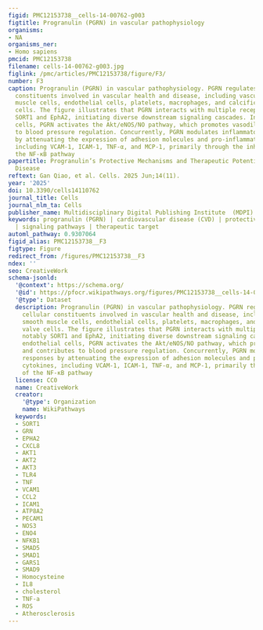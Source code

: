 ```yaml
---
figid: PMC12153738__cells-14-00762-g003
figtitle: Progranulin (PGRN) in vascular pathophysiology
organisms:
- NA
organisms_ner:
- Homo sapiens
pmcid: PMC12153738
filename: cells-14-00762-g003.jpg
figlink: /pmc/articles/PMC12153738/figure/F3/
number: F3
caption: Progranulin (PGRN) in vascular pathophysiology. PGRN regulates critical cellular
  constituents involved in vascular health and disease, including vascular smooth
  muscle cells, endothelial cells, platelets, macrophages, and calcific aortic valve
  cells. The figure illustrates that PGRN interacts with multiple receptors, notably
  SORT1 and EphA2, initiating diverse downstream signaling cascades. In endothelial
  cells, PGRN activates the Akt/eNOS/NO pathway, which promotes vasodilation and contributes
  to blood pressure regulation. Concurrently, PGRN modulates inflammatory responses
  by attenuating the expression of adhesion molecules and pro-inflammatory cytokines,
  including VCAM-1, ICAM-1, TNF-α, and MCP-1, primarily through the inhibition of
  the NF-κB pathway
papertitle: Progranulin’s Protective Mechanisms and Therapeutic Potential in Cardiovascular
  Disease
reftext: Gan Qiao, et al. Cells. 2025 Jun;14(11).
year: '2025'
doi: 10.3390/cells14110762
journal_title: Cells
journal_nlm_ta: Cells
publisher_name: Multidisciplinary Digital Publishing Institute  (MDPI)
keywords: progranulin (PGRN) | cardiovascular disease (CVD) | protective mechanisms
  | signaling pathways | therapeutic target
automl_pathway: 0.9307064
figid_alias: PMC12153738__F3
figtype: Figure
redirect_from: /figures/PMC12153738__F3
ndex: ''
seo: CreativeWork
schema-jsonld:
  '@context': https://schema.org/
  '@id': https://pfocr.wikipathways.org/figures/PMC12153738__cells-14-00762-g003.html
  '@type': Dataset
  description: Progranulin (PGRN) in vascular pathophysiology. PGRN regulates critical
    cellular constituents involved in vascular health and disease, including vascular
    smooth muscle cells, endothelial cells, platelets, macrophages, and calcific aortic
    valve cells. The figure illustrates that PGRN interacts with multiple receptors,
    notably SORT1 and EphA2, initiating diverse downstream signaling cascades. In
    endothelial cells, PGRN activates the Akt/eNOS/NO pathway, which promotes vasodilation
    and contributes to blood pressure regulation. Concurrently, PGRN modulates inflammatory
    responses by attenuating the expression of adhesion molecules and pro-inflammatory
    cytokines, including VCAM-1, ICAM-1, TNF-α, and MCP-1, primarily through the inhibition
    of the NF-κB pathway
  license: CC0
  name: CreativeWork
  creator:
    '@type': Organization
    name: WikiPathways
  keywords:
  - SORT1
  - GRN
  - EPHA2
  - CXCL8
  - AKT1
  - AKT2
  - AKT3
  - TLR4
  - TNF
  - VCAM1
  - CCL2
  - ICAM1
  - ATP8A2
  - PECAM1
  - NOS3
  - ENO4
  - NFKB1
  - SMAD5
  - SMAD1
  - GARS1
  - SMAD9
  - Homocysteine
  - IL8
  - cholesterol
  - TNF-a
  - ROS
  - Atherosclerosis
---
```

